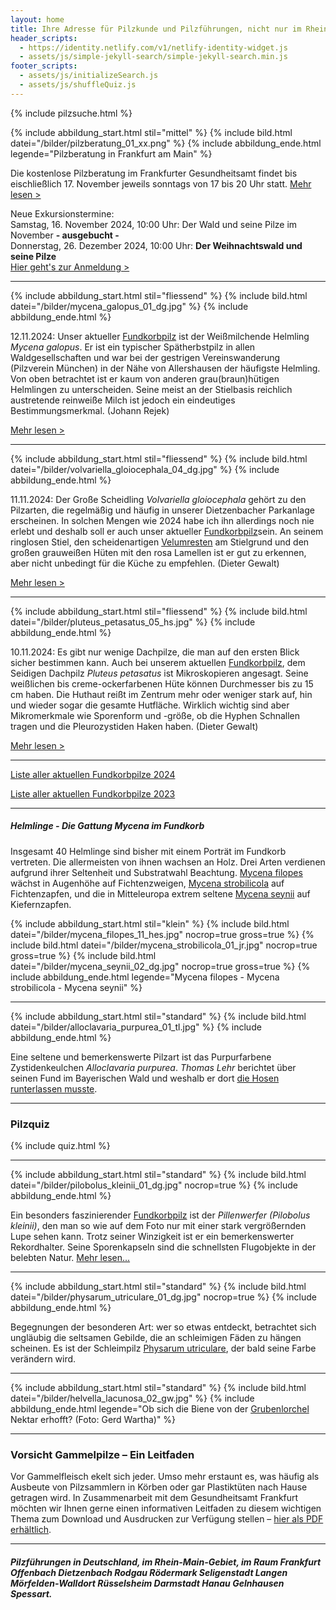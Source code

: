 ```yaml
---
layout: home
title: Ihre Adresse für Pilzkunde und Pilzführungen, nicht nur im Rhein-Main-Gebiet
header_scripts:
  - https://identity.netlify.com/v1/netlify-identity-widget.js
  - assets/js/simple-jekyll-search/simple-jekyll-search.min.js
footer_scripts:
  - assets/js/initializeSearch.js
  - assets/js/shuffleQuiz.js
---
```

{% include pilzsuche.html %}

{% include abbildung_start.html stil="mittel" %}
{% include bild.html datei="/bilder/pilzberatung_01_xx.png" %}
{% include abbildung_ende.html legende="Pilzberatung in Frankfurt am Main" %}

Die kostenlose Pilzberatung im Frankfurter Gesundheitsamt findet bis eischließlich 17. November jeweils sonntags von 17 bis 20 Uhr statt. [Mehr lesen >](/termine)

Neue Exkursionstermine:\
Samstag, 16. November 2024, 10:00 Uhr: Der Wald und seine Pilze im November **\- ausgebucht -**\
Donnerstag, 26. Dezember 2024, 10:00 Uhr: **Der Weihnachtswald und seine Pilze**\
[Hier geht's zur Anmeldung >](/termine)

- - -

{% include abbildung_start.html stil="fliessend" %}
{% include bild.html datei="/bilder/mycena_galopus_01_dg.jpg" %}
{% include abbildung_ende.html %}

12.11.2024: Unser aktueller [Fundkorbpilz](AA "Glossar-") ist der Weißmilchende Helmling *Mycena galopus*. Er ist ein typischer Spätherbstpilz in allen Waldgesellschaften und war bei der gestrigen Vereinswanderung (Pilzverein München) in der Nähe von Allershausen der häufigste Helmling. Von oben betrachtet ist er kaum von anderen grau(braun)hütigen Helmlingen zu unterscheiden. Seine meist an der Stielbasis reichlich austretende reinweiße Milch ist jedoch ein eindeutiges Bestimmungsmerkmal. (Johann Rejek)

[Mehr lesen >](/pilze/mycena-galopus-weißmilchender-helmling)

<div style="clear:  both"></div>

- - -

{% include abbildung_start.html stil="fliessend" %}
{% include bild.html datei="/bilder/volvariella_gloiocephala_04_dg.jpg" %}
{% include abbildung_ende.html %}

11.11.2024: Der Große Scheidling *Volvariella gloiocephala* gehört zu den Pilzarten, die regelmäßig und häufig in unserer Dietzenbacher Parkanlage erscheinen. In solchen Mengen wie 2024 habe ich ihn allerdings noch nie erlebt und deshalb soll er auch unser aktueller [Fundkorbpilz](AA "Glossar-")sein. An seinem ringlosen Stiel, den scheidenartigen [Velumresten](Velum "Glossar") am Stielgrund und den großen grauweißen Hüten mit den rosa Lamellen ist er gut zu erkennen, aber nicht unbedingt für die Küche zu empfehlen. (Dieter Gewalt)

[Mehr lesen >](/pilze/volvariella-gloiocephala-großer-scheidling)

<div style="clear:  both"></div>

- - -

{% include abbildung_start.html stil="fliessend" %}
{% include bild.html datei="/bilder/pluteus_petasatus_05_hs.jpg" %}
{% include abbildung_ende.html %}

10.11.2024: Es gibt nur wenige Dachpilze, die man auf den ersten Blick sicher bestimmen kann. Auch bei unserem aktuellen [Fundkorbpilz](AA "Glossar-"), dem Seidigen Dachpilz *Pluteus petasatus* ist Mikroskopieren angesagt. Seine weißlichen bis creme-ockerfarbenen Hüte können Durchmesser bis zu 15 cm haben. Die Huthaut reißt im Zentrum mehr oder weniger stark auf, hin und wieder sogar die gesamte Hutfläche. Wirklich wichtig sind aber Mikromerkmale wie Sporenform und -größe, ob die Hyphen Schnallen tragen und die Pleurozystiden Haken haben. (Dieter Gewalt)

[Mehr lesen >](/pilze/pluteus-petasatus-seidiger-dachpilz)

<div style="clear:  both"></div>


- - -

[Liste aller aktuellen Fundkorbpilze 2024](/artikel/liste-aller-aktuellen-fundkorbpilze-2024.html)

[Liste aller aktuellen Fundkorbpilze 2023](/artikel/liste-aller-aktuellen-fundkorbpilze-2023.html)

- - -

##### Helmlinge - Die Gattung *Mycena* im Fundkorb

Insgesamt 40 Helmlinge sind bisher mit einem Porträt im Fundkorb vertreten. Die allermeisten von ihnen wachsen an Holz. Drei Arten verdienen aufgrund ihrer Seltenheit und Substratwahl Beachtung. [Mycena filopes](/pilze/mycena-filopes-zerbrechlicher-fadenhelmling) wächst in Augenhöhe auf Fichtenzweigen, [Mycena strobilicola](/pilze/mycena-strobilicola-fichtenzapfenhelmling) auf Fichtenzapfen, und die in Mitteleuropa extrem seltene [Mycena seynii](/pilze/mycena-seynii-mediterraner-kiefernzapfenhelmling) auf Kiefernzapfen.

{% include abbildung_start.html stil="klein" %}
{% include bild.html datei="/bilder/mycena_filopes_11_hes.jpg" nocrop=true gross=true %}
{% include bild.html datei="/bilder/mycena_strobilicola_01_jr.jpg" nocrop=true gross=true %}
{% include bild.html datei="/bilder/mycena_seynii_02_dg.jpg" nocrop=true gross=true %}
{% include abbildung_ende.html legende="Mycena filopes - Mycena strobilicola - Mycena seynii" %}

- - -

{% include abbildung_start.html stil="standard" %}
{% include bild.html datei="/bilder/alloclavaria_purpurea_01_tl.jpg" %}
{% include abbildung_ende.html %}

Eine seltene und bemerkenswerte Pilzart ist das Purpurfarbene Zystidenkeulchen *Alloclavaria purpurea*. *Thomas Lehr* berichtet über seinen Fund im Bayerischen Wald und weshalb er dort [die Hosen runterlassen musste](/pilze/alloclavaria-purpurea-purpurfarbenes-zystidenkeulchen).

- - -

### Pilzquiz

{% include quiz.html %}

- - -

{% include abbildung_start.html stil="standard" %}
{% include bild.html datei="/bilder/pilobolus_kleinii_01_dg.jpg" nocrop=true %}
{% include abbildung_ende.html %}

Ein besonders faszinierender [Fundkorbpilz](AA "Glossar-") ist der *Pillenwerfer (Pilobolus kleinii)*, den man so wie auf dem Foto nur mit einer stark vergrößernden Lupe sehen kann. Trotz seiner Winzigkeit ist er ein bemerkenswerter Rekordhalter. Seine Sporenkapseln sind die schnellsten Flugobjekte in der belebten Natur. [Mehr lesen...](/pilze/pilobolus-kleinii-pillenwerfer)

- - -

{% include abbildung_start.html stil="standard" %}
{% include bild.html datei="/bilder/physarum_utriculare_01_dg.jpg" nocrop=true %}
{% include abbildung_ende.html %}

Begegnungen der besonderen Art: wer so etwas entdeckt, betrachtet sich ungläubig die seltsamen Gebilde, die an schleimigen Fäden zu hängen scheinen. Es ist der Schleimpilz [Physarum utriculare](/pilze/physarum-utriculare-fadenfruchtschleimpilz), der bald seine Farbe verändern wird.

- - -

{% include abbildung_start.html stil="standard" %}
{% include bild.html datei="/bilder/helvella_lacunosa_02_gw.jpg" %}
{% include abbildung_ende.html legende="Ob sich die Biene von der <a href='/pilze/helvella-lacunosa-grubenlorchel'>Grubenlorchel</a> Nektar erhofft?  (Foto: Gerd Wartha)" %}

- - -

### Vorsicht Gammelpilze – Ein Leitfaden

Vor Gammelfleisch ekelt sich jeder. Umso mehr erstaunt es, was häufig als Ausbeute von Pilzsammlern in Körben oder gar Plastiktüten nach Hause getragen wird. In Zusammenarbeit mit dem Gesundheitsamt Frankfurt möchten wir Ihnen gerne einen informativen Leitfaden zu diesem wichtigen Thema zum Download und Ausdrucken zur Verfügung stellen – [hier als PDF erhältlich](/assets/docs/Fundkorb.de-Gammelpilze.pdf).

- - -

##### Pilzführungen in Deutschland, im Rhein-Main-Gebiet, im Raum Frankfurt Offenbach Dietzenbach Rodgau Rödermark Seligenstadt Langen Mörfelden-Walldort Rüsselsheim Darmstadt Hanau Gelnhausen Spessart.